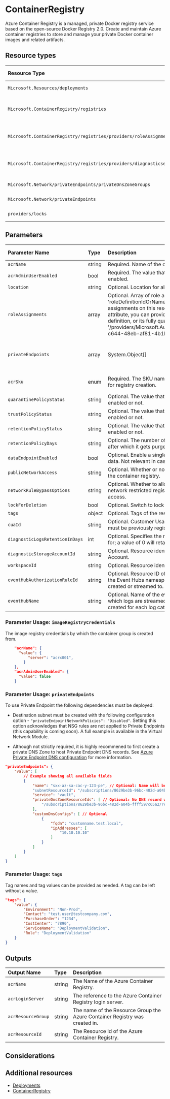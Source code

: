 # ContainerRegistry

Azure Container Registry is a managed, private Docker registry service based on the open-source Docker Registry 2.0. Create and maintain Azure container registries to store and manage your private Docker container images and related artifacts.

## Resource types

| Resource Type | Api Version |
| :-- | :-- |
| `Microsoft.Resources/deployments` | 2020-06-01 |
| `Microsoft.ContainerRegistry/registries` | 2020-11-01-preview |
| `Microsoft.ContainerRegistry/registries/providers/roleAssignments` | 2020-04-01-preview |
| `Microsoft.ContainerRegistry/registries/providers/diagnosticsettings` | 2017-05-01-preview |
| `Microsoft.Network/privateEndpoints/privateDnsZoneGroups` | 2020-05-01 |
| `Microsoft.Network/privateEndpoints` | 2020-05-01 |
| `providers/locks` | 2016-09-01 |

## Parameters

| Parameter Name | Type | Description | DefaultValue | Allowed Values |
| :-- | :-- | :-- | :-- | :-- |
| `acrName` | string | Required. Name of the container registry. |  |  |
| `acrAdminUserEnabled` | bool | Required. The value that indicates whether the admin user is enabled. | false | true, false |
| `location` | string | Optional. Location for all Resources. | [resourceGroup().location] |  |
| `roleAssignments` | array | Optional. Array of role assignment objects that contain the 'roleDefinitionIdOrName' and 'principalId' to define RBAC role assignments on this resource. In the roleDefinitionIdOrName attribute, you can provide either the display name of the role definition, or its fully qualified ID in the following format: '/providers/Microsoft.Authorization/roleDefinitions/c2f4ef07-c644-48eb-af81-4b1b4947fb11' | System.Object[] |  |
| `privateEndpoints` | array | System.Object[] |  | Optional. Configuration Details for private endpoints. |
| `acrSku` | enum | Required. The SKU name of the container registry. Required for registry creation. | Basic |  Classic, Basic, Standard, Premium |
| `quarantinePolicyStatus` | string | Optional. The value that indicates whether the policy is enabled or not. |  | Enabled, Disabled |
| `trustPolicyStatus` | string | Optional. The value that indicates whether the policy is enabled or not. |  | Enabled, Disabled |
| `retentionPolicyStatus` | string | Optional. The value that indicates whether the policy is enabled or not.|  | Enabled, Disabled |
| `retentionPolicyDays` | string | Optional. The number of days to retain an untagged manifest after which it gets purged. |  |  |
| `dataEndpointEnabled` | bool | Optional. Enable a single data endpoint per region for serving data. Not relevant in case of disabled public access. | false | true, false |
| `publicNetworkAccess` | string | Optional. Whether or not public network access is allowed for the container registry. | Enabled | Enabled, Disabled |
| `networkRuleBypassOptions` | string | Optional. Whether to allow trusted Azure services to access a network restricted registry. Not relevant in case of public access. | AzureServices | AzureServices, None |
| `lockForDeletion` | bool | Optional. Switch to lock resource from deletion. | False |  |
| `tags` | object | Optional. Tags of the resource. |  |  |
| `cuaId` | string | Optional. Customer Usage Attribution id (GUID). This GUID must be previously registered |  |  |
| `diagnosticLogsRetentionInDays` | int | Optional. Specifies the number of days that logs will be kept for; a value of 0 will retain data indefinitely. | 365 |  |
| `diagnosticStorageAccountId` | string | Optional. Resource identifier of the Diagnostic Storage Account. |  |  |
| `workspaceId` | string | Optional. Resource identifier of Log Analytics. |  |
| `eventHubAuthorizationRuleId` | string | Optional. Resource ID of the event hub authorization rule for the Event Hubs namespace in which the event hub should be created or streamed to. |  |  |
| `eventHubName` | string | Optional. Name of the event hub within the namespace to which logs are streamed. Without this, an event hub is created for each log category. |  |  |

### Parameter Usage: `imageRegistryCredentials`

The image registry credentials by which the container group is created from.

```json
    "acrName": {
      "value": {
          "server": "acrx001",
        }
    },
    "acrAdminUserEnabled": {
      "value": false
    }
```

### Parameter Usage: `privateEndpoints`

To use Private Endpoint the following dependencies must be deployed:

- Destination subnet must be created with the following configuration option - `"privateEndpointNetworkPolicies": "Disabled"`.  Setting this option acknowledges that NSG rules are not applied to Private Endpoints (this capability is coming soon). A full example is available in the Virtual Network Module.

- Although not strictly required, it is highly recommened to first create a private DNS Zone to host Private Endpoint DNS records. See [Azure Private Endpoint DNS configuration](https://docs.microsoft.com/en-us/azure/private-link/private-endpoint-dns) for more information.

```json
"privateEndpoints": {
    "value": [
        // Example showing all available fields
        {
            "name": "sxx-az-sa-cac-y-123-pe", // Optional: Name will be automatically generated if one is not provided here
            "subnetResourceId": "/subscriptions/8629be3b-96bc-482d-a04b-ffff597c65a2/resourceGroups/validation-rg/providers/Microsoft.Network/virtualNetworks/sxx-az-vnet-weu-x-001/subnets/sxx-az-subnet-weu-x-001",
            "service": "vault",
            "privateDnsZoneResourceIds": [ // Optional: No DNS record will be created if a private DNS zone Resource ID is not specified
                "/subscriptions/8629be3b-96bc-482d-a04b-ffff597c65a2/resourceGroups/validation-rg/providers/Microsoft.Network/privateDnsZones/privatelink.vaultcore.azure.net"
            ],
            "customDnsConfigs": [ // Optional
                {
                    "fqdn": "customname.test.local",
                    "ipAddresses": [
                        "10.10.10.10"
                    ]
                }
            ]
        }
    ]
}
```

### Parameter Usage: `tags`

Tag names and tag values can be provided as needed. A tag can be left without a value.

```json
"tags": {
    "value": {
        "Environment": "Non-Prod",
        "Contact": "test.user@testcompany.com",
        "PurchaseOrder": "1234",
        "CostCenter": "7890",
        "ServiceName": "DeploymentValidation",
        "Role": "DeploymentValidation"
    }
}
```

## Outputs

| Output Name | Type | Description |
| :-- | :-- | :-- |
| `acrName` | string | The Name of the Azure Container Registry. |
| `acrLoginServer` | string | The reference to the Azure Container Registry login server. |
| `acrResourceGroup` | string | The name of the Resource Group the Azure Container Registry was created in. |
| `acrResourceId` | string | The Resource Id of the Azure Container Registry. |

## Considerations

## Additional resources

- [Deployments](https://docs.microsoft.com/en-us/azure/templates/Microsoft.Resources/2018-02-01/deployments)
- [ContainerRegistry](https://docs.microsoft.com/en-us/azure/templates/microsoft.containerregistry/2019-05-01/registries)
